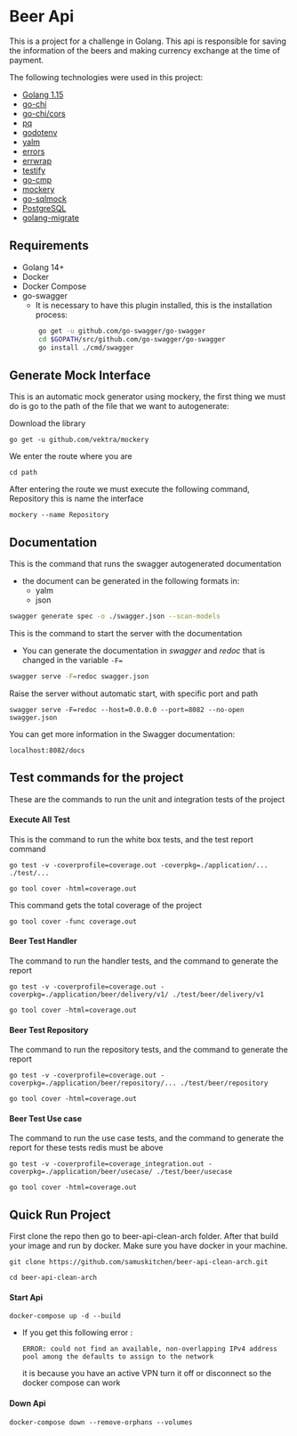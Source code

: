# Beer Api
This is a project for a challenge in Golang. This api is responsible for saving the information of the beers and making currency exchange at the time of payment.

The following technologies were used in this project:
- [Golang 1.15](https://golang.org/dl/)
- [go-chi](https://github.com/go-chi/chi)
- [go-chi/cors](https://github.com/go-chi/cors)
- [pq](https://github.com/lib/pq)
- [godotenv](https://github.com/joho/godotenv)
- [yalm](https://github.com/go-yaml/yaml)
- [errors](https://github.com/pkg/errors)
- [errwrap](https://github.com/hashicorp/errwrap)
- [testify](https://github.com/stretchr/testify)
- [go-cmp](https://github.com/google/go-cmp)
- [mockery](https://github.com/vektra/mockery)
- [go-sqlmock](https://github.com/DATA-DOG/go-sqlmock)
- [PostgreSQL](https://www.postgresql.org/download/)
- [golang-migrate](https://github.com/golang-migrate/migrate/)

## Requirements
- Golang 14+
- Docker
- Docker Compose
- go-swagger
    * It is necessary to have this plugin installed, this is the installation process:
    ```bash
        go get -u github.com/go-swagger/go-swagger
        cd $GOPATH/src/github.com/go-swagger/go-swagger
        go install ./cmd/swagger
    ```
## Generate Mock Interface
This is an automatic mock generator using mockery, the first thing we must do is go to the path of the file that we want to autogenerate:

Download the library
```
go get -u github.com/vektra/mockery
```

We enter the route where you are
```
cd path
```

After entering the route we must execute the following command, Repository this is name the interface
```
mockery --name Repository
```

## Documentation
This is the command that runs the swagger autogenerated documentation
* the document can be generated in the following formats in:
    * yalm
    * json
```bash
swagger generate spec -o ./swagger.json --scan-models
```

This is the command to start the server with the documentation
* You can generate the documentation in _swagger_ and _redoc_ that is changed in the variable `-F=`
```bash
swagger serve -F=redoc swagger.json
```

Raise the server without automatic start, with specific port and path
````
swagger serve -F=redoc --host=0.0.0.0 --port=8082 --no-open swagger.json
````

You can get more information in the Swagger documentation:
```
localhost:8082/docs
```

## Test commands for the project
These are the commands to run the unit and integration tests of the project

#### Execute All Test
This is the command to run the white box tests, and the test report command
```
go test -v -coverprofile=coverage.out -coverpkg=./application/... ./test/...

go tool cover -html=coverage.out
```
This command gets the total coverage of the project
```
go tool cover -func coverage.out
```

#### Beer Test Handler
The command to run the handler tests, and the command to generate the report
````
go test -v -coverprofile=coverage.out -coverpkg=./application/beer/delivery/v1/ ./test/beer/delivery/v1

go tool cover -html=coverage.out
````

#### Beer Test Repository
The command to run the repository tests, and the command to generate the report
````
go test -v -coverprofile=coverage.out -coverpkg=./application/beer/repository/... ./test/beer/repository

go tool cover -html=coverage.out
````

#### Beer Test Use case
The command to run the use case tests, and the command to generate the report for these tests redis must be above
````
go test -v -coverprofile=coverage_integration.out -coverpkg=./application/beer/usecase/ ./test/beer/usecase

go tool cover -html=coverage.out
````

## Quick Run Project
First clone the repo then go to beer-api-clean-arch folder. After that build your image and run by docker. Make sure you have docker in your machine.

```
git clone https://github.com/samuskitchen/beer-api-clean-arch.git

cd beer-api-clean-arch
```

#### Start Api
```
docker-compose up -d --build
```

* If you get this following error :
  ```
  ERROR: could not find an available, non-overlapping IPv4 address pool among the defaults to assign to the network
  ```

  it is because you have an active VPN turn it off or disconnect so the docker compose can work


#### Down Api
```
docker-compose down --remove-orphans --volumes
```
